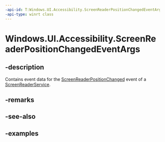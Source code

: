 ```yaml
---
-api-id: T:Windows.UI.Accessibility.ScreenReaderPositionChangedEventArgs
-api-type: winrt class
---
```


<!-- Class syntax.
public class ScreenReaderPositionChangedEventArgs 
-->

# Windows.UI.Accessibility.ScreenReaderPositionChangedEventArgs

## -description

Contains event data for the [ScreenReaderPositionChanged](screenreaderservice_screenreaderpositionchanged.md) event of a [ScreenReaderService](screenreaderservice.md).

## -remarks

## -see-also

## -examples

